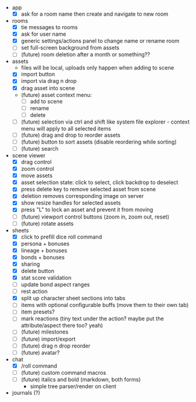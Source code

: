 - app
  - [x] ask for a room name then create and navigate to new room
- rooms
  - [x] tie messages to rooms
  - [x] ask for user name
  - [x] generic settings/actions panel to change name or rename room
  - [ ] set full-screen background from assets
  - [ ] (future) room deletion after a month or something??
- assets
  - files will be local, uploads only happen when adding to scene
  - [x] import button
  - [x] import via drag n drop
  - [x] drag asset into scene
  - (future) asset context menu:
    - [ ] add to scene
    - [ ] rename
    - [ ] delete
  - [ ] (future) selection via ctrl and shift like system file explorer - context menu will apply to all selected items
  - [ ] (future) drag and drop to reorder assets
  - [ ] (future) button to sort assets (disable reordering while sorting)
  - [ ] (future) search
- scene viewer
  - [x] drag control
  - [x] zoom control
  - [x] move assets
  - [x] asset selection state: click to select, click backdrop to deselect
  - [x] press delete key to remove selected asset from scene
  - [x] deletion removes corresponding image on server
  - [x] show resize handles for selected assets
  - [x] press "L" to lock an asset and prevent it from moving
  - [ ] (future) viewport control buttons (zoom in, zoom out, reset)
  - [ ] (future) rotate assets
- sheets
  - [x] click to prefill dice roll command
  - [x] persona + bonuses
  - [x] lineage + bonuses
  - [x] bonds + bonuses
  - [x] sharing
  - [x] delete button
  - [x] stat score validation
  - [ ] update bond aspect ranges
  - [ ] rest action
  - [x] split up character sheet sections into tabs
  - [ ] items with optional configurable buffs (move them to their own tab)
  - [ ] item presets?
  - [ ] mark reactions (tiny text under the action? maybe put the attribute/aspect there too? yeah)
  - [ ] (future) milestones
  - [ ] (future) import/export
  - [ ] (future) drag n drop reorder
  - [ ] (future) avatar?
- chat
  - [x] /roll command
  - [ ] (future) custom command macros
  - [ ] (future) italics and bold (markdown, both forms)
    - simple tree parser/render on client
- journals (?)
